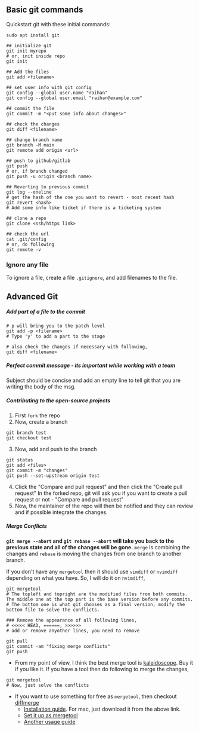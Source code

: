 ## Basic git commands
Quickstart git with these initial commands:
```
sudo apt install git

## initialize git
git init myrepo 
# or, init inside repo
git init

## Add the files
git add <filename>

## set user info with git config
git config --global user.name "raihan"
git config --global user.email "raihan@example.com"

## commit the file
git commit -m "<put some info about changes>"

## check the changes
git diff <filename>

## change branch name
git branch -M main
git remote add origin <url>

## push to github/gitlab
git push
# or, if branch changed
git push -u origin <branch name>

## Reverting to previous commit 
git log --oneline
# get the hash of the one you want to revert - most recent hash
git revert <hash>
# Add some info like ticket if there is a ticketing system

## clone a repo
git clone <ssh/https link>

## check the url
cat .git/config
# or, do following
git remote -v
```

### Ignore any file
To ignore a file, create a file `.gitignore`, and add filenames to the file.


## Advanced Git
##### Add part of a file to the commit
```
# p will bring you to the patch level
git add -p <filename>
# Type 'y' to add a part to the stage

# also check the changes if necessary with following,
git diff <filename>
```

##### Perfect commit message - its important while working with a team
Subject should be concise and add an empty line to tell git that you are writing the body of the msg.

##### Contributing to the open-source projects
1. First `fork` the repo
2. Now, create a branch
```
git branch test
git checkout test
```
3. Now, add and push to the branch
```
git status
git add <files>
git commit -m "changes"
git push --set-upstream origin test
```
4. Click the "Compare and pull request" and then click the "Create pull request"
In the forked repo, git will ask you if you want to create a pull request or not - "Compare and pull request"
5. Now, the maintainer of the repo will then be notified and they can review and if possible integrate the changes.

##### Merge Conflicts
**`git merge --abort` and `git rebase --abort` will take you back to the previous state and all of the changes will be gone.**
`merge` is combining the changes and `rebase` is moving the changes from one branch to another branch.

If you don't have any `mergetool` then it should use `vimdiff` or `nvimdiff` depending on what you have. So, I will do it on `nvimdiff`,
```
git mergetool
# The topleft and topright are the modified files from both commits. The middle one at the top part is the base version before any commits.
# The bottom one is what git chooses as a final version, modify the bottom file to solve the conflicts.

### Remove the appearance of all following lines,
# <<<<< HEAD, ======, >>>>>>
# add or remove anyother lines, you need to remove

git pull
git commit -am "fixing merge conflicts"
git push
```

- From my point of view, I think the best merge tool is [kaleidoscope](https://kaleidoscope.app/). Buy it if you like it. If you have a tool then do following to merge the changes,
```
git mergetool
# Now, just solve the conflicts
```
- If you want to use something for free as `mergetool`, then checkout [diffmerge](https://sourcegear.com/diffmerge/downloads.html)
    - [Installation guide](https://sourcegear.com/diffmerge/webhelp/sec__inst__ubuntu.html). For mac, just download it from the above link.
    - [Set it up as mergetool](https://sourcegear.com/diffmerge/webhelp/sec__git__linux.html)
    - [Another usage guide](https://medium.com/@vitorhsb/how-to-set-diffmerge-as-git-merge-and-diff-tool-unix-40df346c11c4)


